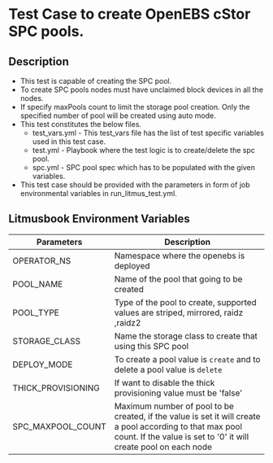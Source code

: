 # Test Case to create OpenEBS cStor SPC pools.

## Description
   - This test is capable of creating the SPC pool. 
   - To create SPC pools nodes must have unclaimed block devices in all the nodes.
   - If specify maxPools count to limit the storage pool creation. Only the specified number of pool will be created using auto mode.
   - This test constitutes the below files.
     - test_vars.yml - This test_vars file has the list of test specific variables used in this test case.
     - test.yml - Playbook where the test logic is to create/delete the spc pool.
     - spc.yml  - SPC pool spec which has to be populated with the given variables.
   - This test case should be provided with the parameters in form of job environmental variables in run_litmus_test.yml.

## Litmusbook Environment Variables

| Parameters              | Description                                                                       |
| ----------------------- | --------------------------------------------------------------------------------- |
| OPERATOR_NS             | Namespace where the openebs is deployed                                           |
| POOL_NAME               | Name of the pool that going to be created                                         |
| POOL_TYPE               | Type of the pool to create, supported values are striped, mirrored, raidz ,raidz2 |
| STORAGE_CLASS           | Name the storage class to create that using this SPC pool                         |  
| DEPLOY_MODE             | To create a pool value is `create` and to delete a pool value is `delete`         |
| THICK_PROVISIONING      | If want to disable the thick provisioning value must be 'false'                   |
| SPC_MAXPOOL_COUNT       | Maximum number of pool to be created, if the value is set it will create a pool according to that max pool count. If the value is set to '0' it will create pool on each node |
